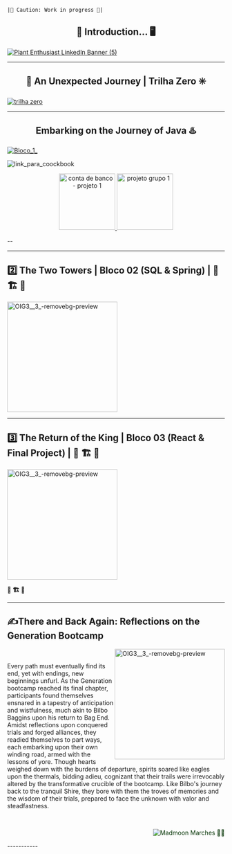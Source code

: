 
``|🚨 Caution: Work in progress 🚨| ``



<h2 align="center">🌳 Introduction... 🖥️</h2>
 
[![Plant Enthusiast LinkedIn Banner (5)](https://github.com/caoslourenco/Generation_Bootcamp_Java/assets/18141491/1bed3821-e8c4-4670-85ff-56c69a4016ea)](https://brazil.generation.org/sao-paulo/pessoa-desenvolvedora-web-2/)

***********************************************************************************************************************
<h2 align="center">🚪 An Unexpected Journey | Trilha Zero ✳️</h2>


[![trilha zero](https://github.com/caoslourenco/Generation_Bootcamp_Java/assets/18141491/b6b4d206-ad1c-43db-981c-a312f1ea7477)](https://github.com/caoslourenco/Generation_Bootcamp_Java/tree/main/Trilha_Zero)

***********************************************************************************************************************
<h2 align="center">Embarking on the Journey of Java ♨️ </h2>

[![Bloco_1_](https://github.com/caoslourenco/Generation_Bootcamp_Java/assets/18141491/cef0493a-c0ca-47cf-8b44-f47809a4f9e5)](https://github.com/caoslourenco/Generation_Bootcamp_Java/tree/main/Bloco_01)

![link_para_coockbook](https://github.com/caoslourenco/Generation_Bootcamp_Java/assets/18141491/3d5d84d5-52e0-4c97-9288-7673b7319c55)

<p align="center">
  <a href="https://github.com/caoslourenco/contabancaria">
    <img src="https://github.com/caoslourenco/Generation_Bootcamp_Java/assets/18141491/d1800339-5937-4ca1-b23a-c8f06996d805" width="130" alt="conta de banco - projeto 1">
  </a>
  <a href="https://github.com/caoslourenco/contabancaria">
    <img src="https://github.com/caoslourenco/Generation_Bootcamp_Java/assets/18141491/8e5bfcec-11c6-4ded-acd3-1ffa971252ab" width="130" alt="projeto grupo 1">
  </a>
</p>

--
 <!--
<div align="justify">
  
&nbsp;
In this phase, I embarked on a journey through the lands of Java, delving deep into its mysteries for one moon's cycle. To uncover the knowledge I acquired, venture forth to the folder `Bloco_01/java` within this repository: [**Java**](https://github.com/caoslourenco/Generation_Bootcamp_Java/tree/main/Bloco_01). Furthermore, I wielded the enchanted Notion app to chronicle my learnings from the sagas shared in the [**My cookBook**](https://www.notion.so/camillalourenco/cookbook_java-96759ce7318749e0b76690768876225a), bestowed upon students by the wise scholars.

<img src="https://github.com/caoslourenco/Generation_Bootcamp_Java/assets/18141491/51aa2b4e-eec0-44eb-9539-ed34f7bfbba4" alt="OIG3__3_-removebg-preview" width="255" align="left"/>
 

&nbsp;
</div>

&nbsp;
- [ ] Scrolls of wisdom on [**Java**](https://github.com/free-educa/books/blob/main/books/JavaScript%20O%20Guia%20Definitivo_v2.pdf);
- [ ] Tome of lore on the introduction to [**Git and Github**](https://github.com/caoslourenco/Generation_Bootcamp_Java/tree/main/Bloco_01/git);
- [ ] Brief chronicle of the Java project: [**GenStudents**](https://github.com/caoslourenco/Generation_Bootcamp_Java/tree/main/Bloco_01/java);
- [ ] Scroll of guidance on the sacred journey: [**Generation First Project**](https://github.com/caoslourenco/contabancaria);

&nbsp;

**🚧 🏗️ 🚧**

 ### 🛠️ Final Project: 

I ventured into the realm of [**Final Project**](https://github.com/caoslourenco/Project_01), where the quest remains ongoing, awaiting its grand completion.

The fellowship I journeyed with remains a tale yet untold: ?

With this valiant fellowship, I witnessed firsthand the first pillar of the agile manifesto in action: **_Individuals and interactions over processes and tools._**

→ A chronicle of this adventure resides in the annals of LinkedIn: [**Not_completed**](https://www.linkedin.com/camilla-lourenco)

</div>  
&nbsp;
-->
********************************************************************************************************************************
## 2️⃣ The Two Towers | Bloco 02 (SQL & Spring) | **🚧 🏗️ 🚧**

 <img src="https://github.com/caoslourenco/Generation_Bootcamp_Java/assets/18141491/26186ee2-c2f5-4c5a-85b3-65d9e2d9a637" alt="OIG3__3_-removebg-preview" width="255" align="center"/>
 
<!-- <div align="left">

In this chapter of my journey, I found myself amidst the towering citadels of SQL and Spring, realms teeming with data and the vitality of creation, yet the path remains untrodden, the quest unfinished.

**Projects done during this phase:**

🏰 **Project two:** [Backend_Project](https://github.com/caoslourenco/Project_02)

🚧 🏗️ 🚧

📜 **Personal Blog:** 

During my adventures, I've chronicled my experiences and reflections on my personal blog, a sanctuary for thoughts and musings carved in the digital ether: **[ Not named yet, ideias: BagginsCode |coderia| codecave| devzone|caosdev|caosmedev](https://blog-pessoal--sandy.vercel.app/login)**

Additionally, you can check out my design on Figma: [Simple Portfolio Template](https://www.figma.com/proto/4Q1A8Ul1Q2nMxuQNjGauzH/Simple-portfolio-%5BTemplate%5D-(Community)?type=design&node-id=1-12&t=faN7akK3jgHF6YDK-1&scaling=min-zoom&page-id=0%3A1&starting-point-node-id=1%3A12&mode=design)
🚧 🏗️ 🚧

</div> -->


********************************************************************************************************************************

## 3️⃣ The Return of the King | Bloco 03 (React & Final Project) | **🚧 🏗️ 🚧**

 

 <img src="https://github.com/caoslourenco/Generation_Bootcamp_Java/assets/18141491/c8993ab7-bda9-4fd1-a4a5-8a29c1098ded" alt="OIG3__3_-removebg-preview" width="255" align="center"/>

**🚧 🏗️ 🚧**

<!-- <div align="left">

In the final installment of my journey, I stand at the threshold of React and the realm of the Final Project, yet the path remains obscured, the quest unfinished.

**Access our project:** **🚧 🏗️ 🚧**

### 🌱 About the project
In this chapter of our saga, we embark on a noble endeavor, a platform committed to...

### 🚀 Challenge
As we venture forth, our path is fraught with challenges, yet we press on, determined to overcome...

### 🎯 Our Mission
Our mission is clear: we seek to...

### 💪 Our Vision
Guided by our unwavering vision, we strive to encourage...
</div> 

### 📜 Our Values
Rooted in our principles, our values ​​are...

</div>

-->




********************************************************************************************************************************
 
## ✍️There and Back Again: Reflections on the Generation Bootcamp 

<img src="https://github.com/caoslourenco/Generation_Bootcamp_Java/assets/18141491/f24c2e63-2c3a-4bf9-b796-11e8a4ec9596" alt="OIG3__3_-removebg-preview" width="255" align="right"/> 

&nbsp;

<p>Every path must eventually find its end, yet with endings, new beginnings unfurl. As the Generation bootcamp reached its final chapter, participants found themselves ensnared in a tapestry of anticipation and wistfulness, much akin to Bilbo Baggins upon his return to Bag End. Amidst reflections upon conquered trials and forged alliances, they readied themselves to part ways, each embarking upon their own winding road, armed with the lessons of yore. Though hearts weighed down with the burdens of departure, spirits soared like eagles upon the thermals, bidding adieu, cognizant that their trails were irrevocably altered by the transformative crucible of the bootcamp. Like Bilbo's journey back to the tranquil Shire, they bore with them the troves of memories and the wisdom of their trials, prepared to face the unknown with valor and steadfastness.</p>

&nbsp;
<p align="right" style="color: #003100;">
      <img src="https://komarev.com/ghpvc/?username=clouenc&label=Madmoon+marches+🧙‍♂️&color=003100" alt="Madmoon Marches 🧙‍♂️"/>
  </a>
</p>
-----------











<!---

[projeto trilha zero] <img src="https://github.com/caoslourenco/Generation_Bootcamp_Java/assets/18141491/87a5bad4-0008-48cc-8f9b-c1559a76cf28" width="130">
-
[conta de banco - projeto 1] <img src="https://github.com/caoslourenco/Generation_Bootcamp_Java/assets/18141491/d1800339-5937-4ca1-b23a-c8f06996d805" width="130">
--
[projeto grupo 1]  <img src="https://github.com/caoslourenco/Generation_Bootcamp_Java/assets/18141491/8e5bfcec-11c6-4ded-acd3-1ffa971252ab" width="130">
--
[projeto bloco 2 - 1] <img src="https://github.com/caoslourenco/Generation_Bootcamp_Java/assets/18141491/5c41f908-538f-4644-bc73-95c239850c52" width="130">
--
[projeto bloco 2 - 2] <img src="https://github.com/caoslourenco/Generation_Bootcamp_Java/assets/18141491/a7483913-d439-4f41-b814-e68884e470ac" width="130">
--
[projeto bloco 3]  <img src="https://github.com/caoslourenco/Generation_Bootcamp_Java/assets/18141491/b30d0122-b5fb-4779-8508-ad7c2ca0d029" width="130">


